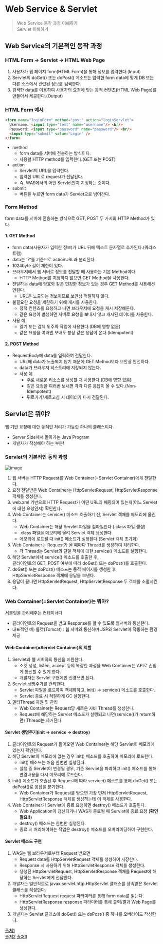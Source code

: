 # Web Service & Servlet
>Web Service 동작 과정 이해하기<br/>
>Servlet 이해하기

## Web Service의 기본적인 동작 과정
### HTML Form -> Servlet -> HTML Web Page
 1. 사용자가 웹 페이지 form(HTML Form)을 통해 정보를 입력한다.(Input)
 2. Servlet의 doGet() 또는 doPost() 메소드는 입력한 form data에 맞게 DB 또는 다른 소스에서 관련된 정보를 검색한다.
 3. 검색한 data를 이용하여 사용자의 요청에 맞는 동적 컨텐츠(HTML Web Page)를 만들어서 제공한다.(Output)
  
### HTML Form 예시
 ```html
 <form name="loginForm" method="post" action="loginServlet">
   Username: <input type="text" name="username"/> <br/>
   Password: <input type="password" name="password"/> <br/>
   <input type="submit" value="Login" />
 </form>
 ```
  - method
    - form data를 서버에 전송하는 방식이다.
    - 사용할 HTTP method를 입력한다.(GET 또는 POST)
  - action
    - Servlet의 URL을 입력한다.
    - 입력한 URL로 request가 전달된다. 
    - 즉, WAS에서의 어떤 Servlet인지 지정하는 것이다.
  - submit
    - 버튼을 누르면 form data가 Servlet으로 넘어간다.
    
### Form Method
 form data를 서버에 전송하는 방식으로 GET, POST 두 가지의 HTTP Method가 있다.
  
#### 1. GET Method
  - form data(사용자가 입력한 정보)가 URL 뒤에 텍스트 문자열로 추가된다.(쿼리스트링)
  - data는 '?'를 기준으로 actionURL과 분리된다.
  - 1024byte 길이 제한이 있다.
  - 브라우저에서 웹 서버로 정보를 전달할 때 사용하는 기본 Method이다.
    - HTTP Method를 지정하지 않으면 GET Method을 사용한다.
  - 전달하는 data에 암호와 같은 민감한 정보가 있는 경우 GET Method를 사용해선 안된다.
    - URL은 노출되는 정보이므로 보안상 적절하지 않다.
  - 불필요한 요청을 제한하기 위해 캐시를 사용한다.
    - 정적 컨텐츠를 요청하고 나면 브라우저에 요청을 캐시 저장해둔다.
    - 같은 요청이 발생하면 서버로 요청을 보내지 않고 캐시된 데이터를 사용한다.
  - 사용 예
    - 읽기 또는 검색 위주의 작업에 사용한다.(DB에 영향 없음)
    - 같은 요청을 여러번 보내도 항상 같은 응답이 온다.(Idempotent)
  
#### 2. POST Method
  - RequestBody에 data를 입력하여 전달한다.
    - URL에 data가 노출되지 않기 때문에 GET Method보다 보안상 안전하다.
    - data가 브라우저 히스토리에 저장되지 않는다.
    - 사용 예
      - 주로 새로운 리소스를 생성할 때 사용한다.(DB에 영향 있음)
      - 같은 요청을 여러번 보내면 각각 다른 응답이 올 수 있다.(Non-Idempotent)
      - 뒤로가기/새로고침 시 데이터가 다시 전달된다.

## Servlet은 뭐야?
웹 기반 요청에 대한 동적인 처리가 가능한 하나의 클래스이다.
- Server Side에서 돌아가는 Java Program
- 개발자가 작성해야 하는 부분!

### Servlet의 기본적인 동작 과정
![image](https://user-images.githubusercontent.com/56284234/108310571-ee5e8f00-71f6-11eb-8fde-a09482eaedc7.png)<br/>
1. 웹 서버는 HTTP Request를 Web Container(=Servlet Container)에게 전달한다.
2. 요청 전달받은 Web Container는 HttpServletRequest, HttpServletResponse 객체를 생성한다.
3. web.xml 기반으로 HTTP Request가 어떤 URL과 매핑되어 있는지(어느 Servlet에 대한 요청인지) 확인한다.
4. Web Container는 service() 메소드 호출하기 전, Servlet 객체를 메모리에 올린다.
   - Web Container는 해당 Servlet 파일을 컴파일한다.(.class 파일 생성)
   - .class 파일을 메모리에 올려 Servlet 객체 생성한다.
   - 메모리에 로드될 때 init() 메소드가 실행된다.(Servlet 객체 초기화)
5. Web Container는 Request가 올 때마다 Thread를 생성하여 처리한다.
   - 각 Thread는 Servlet의 단일 객체에 대한 service() 메소드를 실행한다.
6. 해당 Servlet에서 service() 메소드를 호출한 후,<br/>
클라이언트의 GET, POST 여부에 따라 doGet() 또는 doPost()를 호출한다.
7. doGet() 또는 doPost() 메소드는 동적 페이지를 생성한 후 HttpServletResponse 객체에 응답을 보낸다.
8. 응답이 끝나면 HttpServletRequest, HttpServletResponse 두 객체를 소멸시킨다.

### Web Container(=Servlet Container)는 뭐야?
서블릿을 관리해주는 컨테이너다
- 클라이언트의 Request을 받고 Response를 할 수 있도록 웹서버와 통신한다.
- 대표적인 예) 톰캣(Tomcat) : 웹 서버와 통신하며 JSP와 Servlet이 작동하는 환경 제공

#### Web Container(=Servlet Container)의 역할
1. Servlet과 웹 서버와의 통신을 지원한다.
   - 소켓 생성, listen, accept 등의 복잡한 과정을 Web Container는 API로 손쉽게 통신할 수 있게 한다.
   - 개발자는 Servlet 구현에만 신경쓰면 된다.
2. Servlet 생명주기를 관리한다.
   - Servlet 파일을 로드하여 객체화하고, init() -> service() 메소드를 호출한다.
   - Servlet 종료 시 적절하게 GC 실행한다.
3. 멀티Thread 지원 및 관리
   - Web Container는 Request당 새로운 자바 Thread를 생성한다.
   - Request에 해당하는 Servlet 메소드가 실행되고 나면(service()가 return하면) Thread는 제거된다.

#### Servlet 생명주기(init -> service -> destroy)
1. 클라이언트의 Request가 들어오면 Web Container는 해당 Servlet이 메모리에 있는지 확인한다.
2. 해당 Servlet이 메모리에 없는 경우 init() 메소드를 호출하여 메모리에 로드한다.
   - init() 메소드는 처음 한번만 실행된다.
   - 실행 중 Servlet이 변경될 경우, 기존 Servlet을 파괴하고 init() 메소드를 통해 변경내용을 다시 메모리에 로드한다.
3. init() 메소드가 호출된 후 Request에 따라 service() 메소드를 통해 doGet() 또는 doPost()로 응답을 분기한다.
   - Web Container가 Request를 받으면 가장 먼저 HttpServletRequest, HttpServletResponse 객체를 생성하는데 이 객체를 사용한다.
4. Web Container가 Servlet에 종료 요청하면 destroy() 메소드가 호출된다.
   - Web Application이 갱신되거나 WAS가 종료될 때 Servlet에 종료 요청 **(확인필요!!)**
   - destroy() 메소드는 한번만 실행된다.
   - 종료 시 처리해야하는 작업은 destroy() 메소드를 오버라이딩하여 구현한다.

#### Servlet 메소드 구현
1. WAS는 웹 브라우저로부터 Request 받으면
   - Request data를 HttpServletRequest 객체를 생성하여 저장한다.
   - Response 시 사용하기 위해 HttpServletResponse 객체를 생성한다.
   - 생성된 HttpServletRequest, HttpServletResponse 객체를 Request에 해당하는 Servlet에게 전달한다.
2. 개발자는 일반적으로 javax.servlet.http.HttpServlet 클래스를 상속받은 Servlet 클래스를 작성한다.
   - HttpServletRequest request 파라미터를 통해 form data를 읽는다.
   - HttpServletResponse response 파라미터를 통해 출력/결과 Web Page를 생성한다.
3. 개발자는 Servlet 클래스에 doGet() 또는 doPost() 중 하나를 오버라이드 작성한다.

[출처1](https://blog.naver.com/dhboys92/222214149201)<br/>
[출처2](https://gmlwjd9405.github.io/2018/10/28/servlet.html)
[출처3](https://mangkyu.tistory.com/14)
